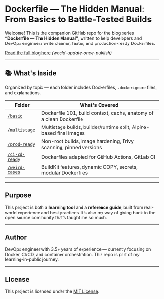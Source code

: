 # Dockerfile — The Hidden Manual: From Basics to Battle-Tested Builds

Welcome! This is the companion GitHub repo for the blog series **“Dockerfile — The Hidden Manual”**, written to help developers and DevOps engineers write cleaner, faster, and production-ready Dockerfiles.

[Read the full blog here](#) _(would-update-once-publish)_

---

## 📚 What's Inside

Organized by topic — each folder includes Dockerfiles, `.dockerignore` files, and explanations.

| Folder | What's Covered |
|--------|----------------|
| [`/basic`](./basic) | Dockerfile 101, build context, cache, anatomy of a clean Dockerfile |
| [`/multistage`](./multistage) | Multistage builds, builder/runtime split, Alpine-based final images |
| [`/prod-ready`](./prod-ready) | Non-root builds, image hardening, Trivy scanning, pinned versions |
| [`/ci-cd-ready`](./ci-cd-ready) | Dockerfiles adapted for GitHub Actions, GitLab CI |
| [`/weird-cases`](./weird-cases) | BuildKit features, dynamic COPY, secrets, modular Dockerfiles |

---

## Purpose

This project is both a **learning tool** and a **reference guide**, built from real-world experience and best practices. It’s also my way of giving back to the open source community that’s taught me so much.

---

## Author

DevOps engineer with 3.5+ years of experience — currently focusing on Docker, CI/CD, and container orchestration. This repo is part of my learning-in-public journey.

---

## License

This project is licensed under the [MIT License](./LICENSE).
